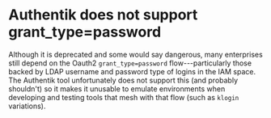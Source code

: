 # Authentik does not support grant_type=password

Although it is deprecated and some would say dangerous, many enterprises still depend on the Oauth2 `grant_type=password` flow---particularly those backed by LDAP username and password type of logins in the IAM space. The Authentik tool unfortunately does not support this (and probably shouldn't) so it makes it unusable to emulate environments when developing and testing tools that mesh with that flow (such as `klogin` variations).

